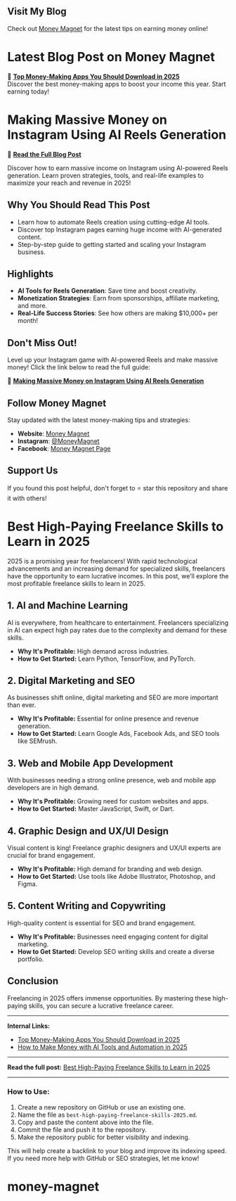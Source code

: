 ## Visit My Blog  
Check out [Money Magnet](https://www.myzmoneymagnet.com) for the latest tips on earning money online!
# Latest Blog Post on Money Magnet  

🚀 **[Top Money-Making Apps You Should Download in 2025](https://www.myzmoneymagnet.com/2025/02/top-money-making-apps-2025.html)**  
Discover the best money-making apps to boost your income this year. Start earning today!  
# Making Massive Money on Instagram Using AI Reels Generation

🚀 **[Read the Full Blog Post](https://www.myzmoneymagnet.com/2025/02/make-money-instagram-ai-reels.html)**

Discover how to earn massive income on Instagram using AI-powered Reels generation. Learn proven strategies, tools, and real-life examples to maximize your reach and revenue in 2025!

## Why You Should Read This Post
- Learn how to automate Reels creation using cutting-edge AI tools.
- Discover top Instagram pages earning huge income with AI-generated content.
- Step-by-step guide to getting started and scaling your Instagram business.

## Highlights
- **AI Tools for Reels Generation**: Save time and boost creativity.
- **Monetization Strategies**: Earn from sponsorships, affiliate marketing, and more.
- **Real-Life Success Stories**: See how others are making $10,000+ per month!

## Don't Miss Out!
Level up your Instagram game with AI-powered Reels and make massive money! Click the link below to read the full guide:

🔗 **[Making Massive Money on Instagram Using AI Reels Generation](https://www.myzmoneymagnet.com/2025/02/make-money-instagram-ai-reels.html)**

## Follow Money Magnet
Stay updated with the latest money-making tips and strategies:
- **Website**: [Money Magnet](https://www.myzmoneymagnet.com)
- **Instagram**: [@MoneyMagnet](https://instagram.com/moneymagnet)
- **Facebook**: [Money Magnet Page]([https://facebook.com/moneymagnet](https://www.facebook.com/profile.php?id=61572529955705))

## Support Us
If you found this post helpful, don't forget to ⭐ star this repository and share it with others!
# Best High-Paying Freelance Skills to Learn in 2025  

2025 is a promising year for freelancers! With rapid technological advancements and an increasing demand for specialized skills, freelancers have the opportunity to earn lucrative incomes. In this post, we’ll explore the most profitable freelance skills to learn in 2025.  

## 1. AI and Machine Learning  
AI is everywhere, from healthcare to entertainment. Freelancers specializing in AI can expect high pay rates due to the complexity and demand for these skills.  
- **Why It's Profitable:** High demand across industries.  
- **How to Get Started:** Learn Python, TensorFlow, and PyTorch.  

## 2. Digital Marketing and SEO  
As businesses shift online, digital marketing and SEO are more important than ever.  
- **Why It's Profitable:** Essential for online presence and revenue generation.  
- **How to Get Started:** Learn Google Ads, Facebook Ads, and SEO tools like SEMrush.  

## 3. Web and Mobile App Development  
With businesses needing a strong online presence, web and mobile app developers are in high demand.  
- **Why It's Profitable:** Growing need for custom websites and apps.  
- **How to Get Started:** Master JavaScript, Swift, or Dart.  

## 4. Graphic Design and UX/UI Design  
Visual content is king! Freelance graphic designers and UX/UI experts are crucial for brand engagement.  
- **Why It's Profitable:** High demand for branding and web design.  
- **How to Get Started:** Use tools like Adobe Illustrator, Photoshop, and Figma.  

## 5. Content Writing and Copywriting  
High-quality content is essential for SEO and brand engagement.  
- **Why It's Profitable:** Businesses need engaging content for digital marketing.  
- **How to Get Started:** Develop SEO writing skills and create a diverse portfolio.  

## Conclusion  
Freelancing in 2025 offers immense opportunities. By mastering these high-paying skills, you can secure a lucrative freelance career.  

---

**Internal Links:**  
- [Top Money-Making Apps You Should Download in 2025](https://www.myzmoneymagnet.com/2025/02/top-money-making-apps-2025.html)  
- [How to Make Money with AI Tools and Automation in 2025](https://www.myzmoneymagnet.com/2025/02/how-to-make-money-with-ai-tools-automation-2025.html)  

---

**Read the full post:** [Best High-Paying Freelance Skills to Learn in 2025](https://www.myzmoneymagnet.com/2025/02/best-high-paying-freelance-skills-2025.html)  

---

### How to Use:  
1. Create a new repository on GitHub or use an existing one.  
2. Name the file as `best-high-paying-freelance-skills-2025.md`.  
3. Copy and paste the content above into the file.  
4. Commit the file and push it to the repository.  
5. Make the repository public for better visibility and indexing.  

This will help create a backlink to your blog and improve its indexing speed. If you need more help with GitHub or SEO strategies, let me know!
# money-magnet
